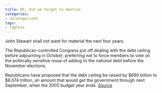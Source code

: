 ```yaml
---
title: Oh, did we forget to mention
categories:
- uncategorized
tags:
- tagless
---
```


John Stewart shall not want for material the next four years.


> 
The Republican-controlled Congress put off dealing with the debt ceiling before adjourning in October, preferring not to force members to vote on the politically sensitive issue of adding to the national debt before the November elections.

Republicans have proposed that the debt ceiling be raised by $690 billion to $8.074 trillion, an amount that would get the government through next September, when the 2005 budget year ends.
[Source][1]

   [1]: http://news.yahoo.com/news?tmpl=story&u=/ap/20041103/ap_on_go_pr_wh/debt_ceiling_1

